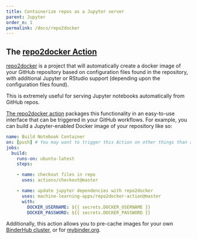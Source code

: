 ```yaml
---
title: Containerize repos as a Jupyter server
parent: Jupyter
order_n: 1
permalink: /docs/repo2docker
---
```


## The [repo2docker Action](https://github.com/machine-learning-apps/repo2docker-action) 

[repo2docker](https://repo2docker.readthedocs.io/) is a project that will automatically create a docker image of your GitHub repository based on configuration files found in the repository, with additional Jupyter or RStudio support (depending upon the configuration files found).  

This is extremely useful for serving Jupyter notebooks automatically from GitHub repos.  

[The repo2docker action](https://github.com/machine-learning-apps/repo2docker-action) packages this functionality in an easy-to-use interface that can be triggered in your GitHub workflows. For example, you can build a Jupyter-enabled Docker image of your repository like so:

```yaml
name: Build Notebook Container
on: [push] # You may want to trigger this Action on other things than a push.
jobs:
  build:
    runs-on: ubuntu-latest
    steps:

    - name: checkout files in repo
      uses: actions/checkout@master

    - name: update jupyter dependencies with repo2docker
      uses: machine-learning-apps/repo2docker-action@master
      with:
        DOCKER_USERNAME: ${{ secrets.DOCKER_USERNAME }}
        DOCKER_PASSWORD: ${{ secrets.DOCKER_PASSWORD }}
```

Additionally, this action allows you to pre-cache images for your own [BinderHub cluster](https://binderhub.readthedocs.io/en/latest/zero-to-binderhub/setup-binderhub.html), or for [mybinder.org](https://mybinder.org/).